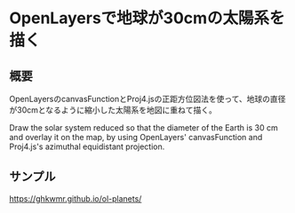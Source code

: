 # OpenLayersで地球が30cmの太陽系を描く

## 概要
OpenLayersのcanvasFunctionとProj4.jsの正距方位図法を使って、地球の直径が30cmとなるように縮小した太陽系を地図に重ねて描く。

Draw the solar system reduced so that the diameter of the Earth is 30 cm and overlay it on the map, by using OpenLayers' canvasFunction and Proj4.js's azimuthal equidistant projection.

## サンプル

https://ghkwmr.github.io/ol-planets/

